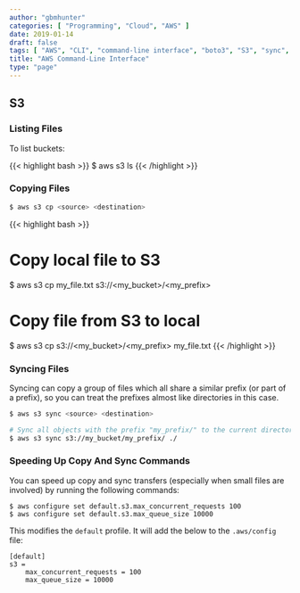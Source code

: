 ```yaml
---
author: "gbmhunter"
categories: [ "Programming", "Cloud", "AWS" ]
date: 2019-01-14
draft: false
tags: [ "AWS", "CLI", "command-line interface", "boto3", "S3", "sync", "bucket", "file" ]
title: "AWS Command-Line Interface"
type: "page"
---
```


<h2>S3</h2>

<h3>Listing Files</h3>

<p>To list buckets:</p>

{{< highlight bash >}}
$ aws s3 ls
{{< /highlight >}}

<h3>Copying Files</h3>

```bash
$ aws s3 cp <source> <destination>
```

{{< highlight bash >}}
# Copy local file to S3
$ aws s3 cp my_file.txt s3://&lt;my_bucket&gt;/&lt;my_prefix&gt;

# Copy file from S3 to local
$ aws s3 cp s3://&lt;my_bucket&gt;/&lt;my_prefix&gt; my_file.txt
{{< /highlight >}}

### Syncing Files

Syncing can copy a group of files which all share a similar prefix (or part of a prefix), so you can treat the prefixes almost like directories in this case.

```bash
$ aws s3 sync <source> <destination>
```

```bash
# Sync all objects with the prefix "my_prefix/" to the current directory 
$ aws s3 sync s3://my_bucket/my_prefix/ ./
```

### Speeding Up Copy And Sync Commands

You can speed up copy and sync transfers (especially when small files are involved) by running the following commands:

```text
$ aws configure set default.s3.max_concurrent_requests 100
$ aws configure set default.s3.max_queue_size 10000
```

This modifies the `default` profile. It will add the below to the `.aws/config` file:

```text
[default]
s3 =
    max_concurrent_requests = 100
    max_queue_size = 10000
```